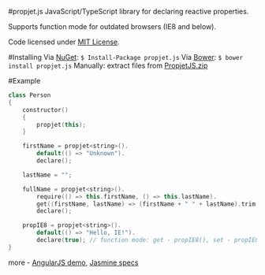 #propjet.js
JavaScript/TypeScript library for declaring reactive properties.

Supports function mode for outdated browsers (IE8 and below).

Code licensed under [MIT License](LICENSE).

#Installing
Via [NuGet](https://www.nuget.org/packages/propjet.js/): `$ Install-Package propjet.js`
Via [Bower](http://bower.io/): `$ bower install propjet.js`
Manually: extract files from [PropjetJS.zip](PropjetJS.zip?raw=true)

#Example
```C++
class Person
{
    constructor()
    {
        propjet(this);
    }

    firstName = propjet<string>().
        default(() => "Unknown").
        declare();

    lastName = "";

    fullName = propjet<string>().
        require(() => this.firstName, () => this.lastName).
        get((firstName, lastName) => (firstName + " " + lastName).trim()).
        declare();

    propIE8 = propjet<string>().
        default(() => "Hello, IE!").
        declare(true); // function mode: get - propIE8(), set - propIE8(newValue)
}
```
more - [AngularJS demo](demo.ts), [Jasmine specs](Src/propjet.spec.ts)
